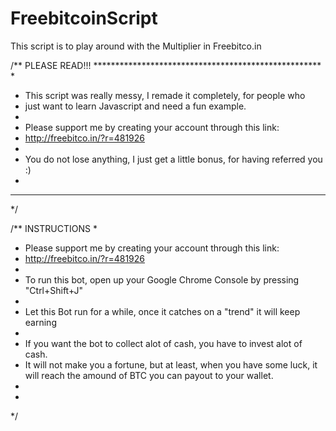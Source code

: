 # FreebitcoinScript
This script is to play around with the Multiplier in Freebitco.in


/**     PLEASE READ!!!      ****************************************************
 *
 * This script was really messy, I remade it completely, for people who
 * just want to learn Javascript and need a fun example.
 *
 *  Please support me by creating your account through this link:
 *  http://freebitco.in/?r=481926
 *
 *  You do not lose anything, I just get a little bonus, for having referred you :)
 *
 * ******************************************************************************
 */

/**     INSTRUCTIONS
 *
 *  Please support me by creating your account through this link:
 *  http://freebitco.in/?r=481926
 *
 * To run this bot, open up your Google Chrome Console by pressing "Ctrl+Shift+J"
 *
 * Let this Bot run for a while, once it catches on a "trend" it will keep earning
 *
 *  If you want the bot to collect alot of cash, you have to invest alot of cash.
 *  It will not make you a fortune, but at least, when you have some luck, it will reach the amound of BTC you can payout to your wallet.
 *
 *
 */
